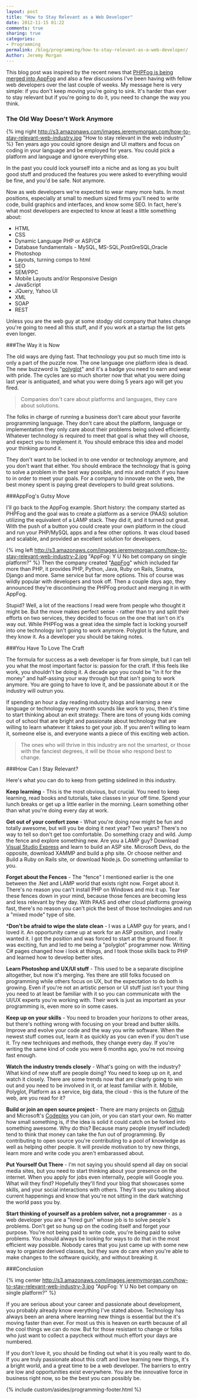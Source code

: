 ```yaml
---
layout: post
title: "How to Stay Relevant as a Web Developer"
date: 2012-11-15 01:22
comments: true
sharing: true
categories: 
- Programming
permalink: /blog/programming/how-to-stay-relevant-as-a-web-developer/
Author: Jeremy Morgan
---
```

This blog post was inspired by the recent news that <a href="http://docs.appfog.com/migration">PHPFog is being merged into AppFog</a> and also a few discussions I've been having with fellow web developers over the last couple of weeks. My message here is very simple: if you don't keep moving you're going to sink. It's harder than ever to stay relevant but if you're going to do it, you need to change the way you think. 
<!-- more -->
### The Old Way Doesn't Work Anymore

{% img right http://s3.amazonaws.com/images.jeremymorgan.com/how-to-stay-relevant-web-industry.jpg "How to stay relevant in the web industry" %} Ten years ago you could ignore design and UI matters and focus on coding in your language and be employed for years. You could pick a platform and language and ignore everything else. 

In the past you could lock yourself into a niche and as long as you built good stuff and produced the features you were asked to everything would be fine, and you'd be safe. Not anymore. 

Now as web developers we're expected to wear many more hats. In most positions, especially at small to medium sized firms you'll need to write code, build graphics and interfaces, and know some SEO. In fact, here's what most developers are expected to know at least a little something about:

- HTML
- CSS
- Dynamic Language PHP or ASP/C#
- Database fundamentals - MySQL, MS-SQL,PostGreSQL,Oracle
- Photoshop
- Layouts, turning comps to html
- SEO
- SEM/PPC
- Mobile Layouts and/or Responsive Design
- JavaScript
- JQuery, Yahoo UI
- XML
- SOAP
- REST

Unless you are the web guy at some stodgy old company that hates change you're going to need all this stuff, and if you work at a startup the list gets even longer. 

###The Way it is Now

The old ways are dying fast. That technology you put so much time into is only a part of the puzzle now. The one language one platform idea is dead. The new buzzword is "<a href="http://stackoverflow.com/questions/99439/how-do-you-define-a-polyglot-programmer">polyglot</a>" and it's a badge you need to earn and wear with pride. The cycles are so much shorter now that what you were doing last year is antiquated, and what you were doing 5 years ago will get you fired. 

>Companies don't care about platforms and languages, they care about solutions. 

The folks in charge of running a business don't care about your favorite programming language. They don't care about the platform, language or implementation they only care about their problems being solved efficiently. Whatever technology is required to meet that goal is what they will choose, and expect you to implement it. You should embrace this idea and model your thinking around it. 

They don't want to be locked in to one vendor or technology anymore, and you don't want that either. You should embrace the technology that is going to solve a problem in the best way possible, and mix and match if you have to in order to meet your goals. For a company to innovate on the web, the best money spent is paying great developers to build great solutions. 

###AppFog's Gutsy Move

I'll go back to the AppFog example. Short history: the company started as PHPFog and the goal was to create a platform as a service (PAAS) solution utilizing the equivalent of a LAMP stack. They did it, and it turned out great. With the push of a button you could create your own platform in the cloud and run your PHP/MySQL apps and a few other options. It was cloud based and scalable, and provided an excellent solution for developers. 


{% img left http://s3.amazonaws.com/images.jeremymorgan.com/how-to-stay-relevant-web-industry-2.jpg "AppFog: Y U No bet company on single platform?" %}
Then the company created "<a href="https://www.appfog.com/">AppFog</a>" which included far more than PHP, it provides PHP, Python, Java, Ruby on Rails, Sinatra, Django and more. Same service but far more options. This of course was wildly popular with developers and took off. Then a couple days ago, they announced they're discontinuing the PHPFog product and merging it in with AppFog. 

Stupid? Well, a lot of the reactions I read were from people who thought it might be. But the move makes perfect sense - rather than try and split their efforts on two services, they decided to focus on the one that isn't on it's way out. While PHPFog was a great idea the simple fact is locking yourself into one technology isn't going to work anymore. Polyglot is the future, and they know it. As a developer you should be taking notes. 

###You Have To Love The Craft

The formula for success as a web developer is far from simple, but I can tell you what the most important factor is: passion for the craft. If this feels like work, you shouldn't be doing it. A decade ago you could be "in it for the money" and half-assing your way through but that isn't going to work anymore. You are going to have to love it, and be passionate about it or the industry will outrun you. 

If spending an hour a day reading industry blogs and learning a new language or technology every month sounds like work to you, then it's time to start thinking about an exit strategy. There are tons of young kids coming out of school that are bright and passionate about technology that are willing to learn whatever it takes to get your job. If you aren't willing to learn it, someone else is, and everyone wants a piece of this exciting web action. 

>The ones who will thrive in this industry are not the smartest, or those with the fanciest degrees, it will be those who respond best to change. 

###How Can I Stay Relevant? 

Here's what you can do to keep from getting sidelined in this industry.

**Keep learning** - This is the most obvious, but crucial. You need to keep learning, read books and tutorials, take classes in your off time. Spend your lunch breaks or get up a little earlier in the morning. Learn something other than what you're doing every day at work. 

**Get out of your comfort zone** - What you're doing now might be fun and totally awesome, but will you be doing it next year? Two years? There's no way to tell so don't get too comfortable. Do something crazy and wild. Jump the fence and explore something new. Are you a LAMP guy? Download <a href="http://www.microsoft.com/visualstudio/eng/products/visual-studio-express-products">Visual Studio Express</a> and learn to build an ASP site. Microsoft Devs, do the opposite, download XAMMP and build a php site. Or choose neither and Build a Ruby on Rails site, or download Node.js. Do something unfamiliar to you. 

**Forget about the Fences** - The "fence" I mentioned earlier is the one between the .Net and LAMP world that exists right now. Forget about it. There's no reason you can't install PHP on Windows and mix it up. Tear these fences down in your mind, because those fences are becoming less and less relevant by they day. With PAAS and other cloud platforms growing fast, there's no reason you can't pick the best of those technologies and run a "mixed mode" type of site. 

***Don't be afraid to wipe the slate clean** - I was a LAMP guy for years, and I loved it. An opportunity came up at work for an ASP position, and I really wanted it. I got the position and was forced to start at the ground floor. It was exciting, fun and led to me being a "polyglot" programmer now. Writing C# pages changed how i look at things, and I took those skills back to PHP and learned how to develop better sites. 

**Learn Photoshop and UX/UI stuff** - This used to be a separate discipline altogether, but now it's merging. Yes there are still folks focused on programming while others focus on UX, but the expectation to do both is growing. Even if you're not an artistic person or UI stuff just isn't your thing you need to at least be familiar with it so you can communicate with the UI/UX experts you're working with. Their work is just as important as your programming is, even more so in some cases. 

**Keep up on your skills** - You need to broaden your horizons to other areas, but there's nothing wrong with focusing on your bread and butter skills. Improve and evolve your code and the way you write software. When the newest stuff comes out, learn it as quickly as you can even if you don't use it. Try new techniques and methods, they change every day. If you're writing the same kind of code you were 6 months ago, you're not moving fast enough.

**Watch the industry trends closely** - What's going on with the industry? What kind of new stuff are people doing? You need to keep up on it, and watch it closely. There are some trends now that are clearly going to win out and you need to be involved in it, or at least familiar with it. Mobile, Polyglot, Platform as a service, big data, the cloud - this is the future of the web, are you read for it? 

**Build or join an open source project** - There are many projects on <a href="https://github.com/">Github</a> and Microsoft's <a href="http://www.codeplex.com/">Codeplex</a> you can join, or you can start your own. No matter how small something is, if the idea is solid it could catch on be forked into something awesome. Why do this? Because many people (myself included) tend to think that money can take the fun out of programming. By contributing to open source you're contributing to a pool of knowledge as well as helping other people. It will provide motivation to try new things, learn more and write code you aren't embarassed about.

**Put Yourself Out There** - I'm not saying you should spend all day on social media sites, but you need to start thinking about your presence on the internet. When you apply for jobs even internally, people will Google you. What will they find? Hopefully they'll find your blog that showcases some skills, and your social interactions with others. They'll see you talking about current happenings and know that you're not sitting in the dark watching the world pass you by. 

**Start thinking of yourself as a problem solver, not a programmer** - as a web developer you are a "hired gun" whose job is to solve people's problems. Don't get so hung up on the coding itself and forget your purpose. You're not being paid to write code, you're being paid to solve problems. You should always be looking for ways to do that in the most efficient way possible. Nobody cares that you just came up with some new way to organize derived classes, but they sure do care when you're able to make changes to the software quickly, and without breaking it. 

###Conclusion

{% img center http://s3.amazonaws.com/images.jeremymorgan.com/how-to-stay-relevant-web-industry-3.jpg "AppFog: Y U No bet company on single platform?" %}

If you are serious about your career and passionate about development, you probably already know everything I've stated above. Technology has always been an arena where learning new things is essential but the it's moving faster than ever. For most us this is heaven on earth because of all the cool things we can do now. But for those resistant to change or folks who just want to collect a paycheck without much effort your days are numbered. 

If you don't love it, you should be finding out what it is you really want to do. If you are truly passionate about this craft and love learning new things, it's a bright world, and a great time to be a web developer. The barriers to entry are low and opportunities exist everywhere. You are the innovative force in business right now, so be the best you can possibly be. 

{% include custom/asides/programming-footer.html %}














